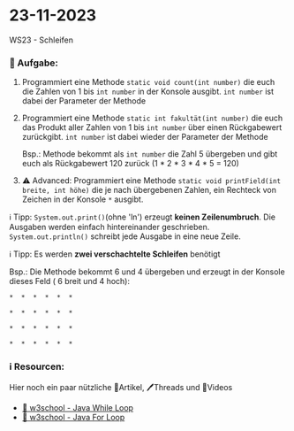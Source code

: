 # 23-11-2023
WS23 - Schleifen

### 📝 Aufgabe:


1. Programmiert eine Methode ```static void count(int number)``` die euch die Zahlen von 1 bis ```int number``` in der Konsole ausgibt.  ```int number``` ist dabei der Parameter der Methode

2. Programmiert eine Methode ```static int fakultät(int number)``` die euch das Produkt aller Zahlen von 1  bis ```int number``` über einen Rückgabewert zurückgibt. ```int number``` ist dabei wieder der Parameter der Methode
   
   Bsp.: Methode bekommt als ```int number``` die Zahl 5 übergeben und gibt euch als Rückgabewert 120 zurück (1 * 2 * 3 * 4 * 5 = 120)
 
3. ⚠️ Advanced: Programmiert eine Methode ```static void printField(int breite, int höhe)``` die je nach übergebenen Zahlen, ein Rechteck von Zeichen in der Konsole ```*``` ausgibt.

 ℹ️ Tipp: ```System.out.print()```(ohne 'ln') erzeugt **keinen Zeilenumbruch**. Die Ausgaben werden einfach hintereinander geschrieben.
```System.out.println()``` schreibt jede Ausgabe in eine neue Zeile.

 ℹ️ Tipp: Es werden **zwei verschachtelte Schleifen** benötigt

Bsp.: Die Methode bekommt 6 und 4 übergeben und erzeugt in der Konsole dieses Feld ( 6 breit und 4 hoch):

```*  *  *  *  *  * ```

```*  *  *  *  *  * ```

```*  *  *  *  *  * ```

```*  *  *  *  *  * ```





### ℹ️ Resourcen:
Hier noch ein paar nützliche 📃Artikel, 🖊️Threads und 🎥Videos

- [📃  w3school - Java While Loop](https://www.w3schools.com/java/java_while_loop.asp)
- [📃 w3school - Java For Loop](https://www.w3schools.com/java/java_for_loop.asp)
